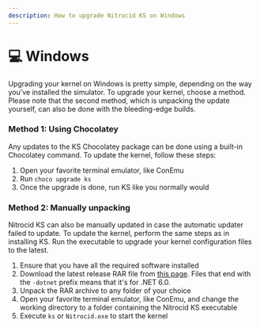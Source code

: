```yaml
---
description: How to upgrade Nitrocid KS on Windows
---
```


# 💻 Windows

Upgrading your kernel on Windows is pretty simple, depending on the way you've installed the simulator. To upgrade your kernel, choose a method. Please note that the second method, which is unpacking the update yourself, can also be done with the bleeding-edge builds.

### Method 1: Using Chocolatey

Any updates to the KS Chocolatey package can be done using a built-in Chocolatey command. To update the kernel, follow these steps:

1. Open your favorite terminal emulator, like ConEmu
2. Run `choco upgrade ks`
3. Once the upgrade is done, run KS like you normally would

### Method 2: Manually unpacking

Nitrocid KS can also be manually updated in case the automatic updater failed to update. To update the kernel, perform the same steps as in installing KS. Run the executable to upgrade your kernel configuration files to the latest.

1. Ensure that you have all the required software installed
2. Download the latest release RAR file from [this page](https://github.com/Aptivi/Kernel-Simulator/releases). Files that end with the `-dotnet` prefix means that it's for .NET 6.0.
3. Unpack the RAR archive to any folder of your choice
4. Open your favorite terminal emulator, like ConEmu, and change the working directory to a folder containing the Nitrocid KS executable
5. Execute `ks` or `Nitrocid.exe` to start the kernel
